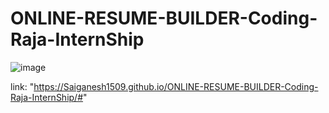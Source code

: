 # ONLINE-RESUME-BUILDER-Coding-Raja-InternShip

![image](https://github.com/Nalajalasaiganesh/ONLINE-RESUME-BUILDER-Coding-Raja-InternShip/assets/121397129/34f2e789-b8c1-4a71-9ff9-fcb9ac4e326e)

link: "https://Saiganesh1509.github.io/ONLINE-RESUME-BUILDER-Coding-Raja-InternShip/#"
